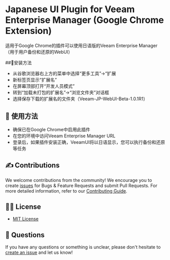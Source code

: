 # Japanese UI Plugin for Veeam Enterprise Manager (Google Chrome Extension)

适用于Google Chrome的插件可以使用日语版的Veeam Enterprise Manager（用于用户备份和还原的WebUI）

##📗安装方法

* 从谷歌浏览器右上方的菜单中选择“更多工具”→“扩展
* 新标签页显示“扩展名”
* 在屏幕顶部打开“开发人员模式”
* 转到“加载未打包的扩展名”→“浏览文件夹”对话框
* 选择保存下载的扩展名的文件夹（Veeam-JP-WebUI-Beta-1.0.1R1）

## 📗 使用方法

* 确保已在Google Chrome中启用此插件
* 在您的环境中访问Veeam Enterprise Manager URL
* 登录后，如果插件安装正确，VeeamUI将以日语显示，您可以执行备份和还原等任务

## ✍ Contributions

We welcome contributions from the community! We encourage you to create [issues](https://github.com/VeeamHub/veeam-webui-jp-plugin/issues/new/choose) for Bugs & Feature Requests and submit Pull Requests. For more detailed information, refer to our [Contributing Guide](CONTRIBUTING.md).

## 🤝🏾 License

* [MIT License](LICENSE)

## 🤔 Questions

If you have any questions or something is unclear, please don't hesitate to [create an issue](https://github.com/VeeamHub/veeam-webui-jp-plugin/issues/new/choose) and let us know!
